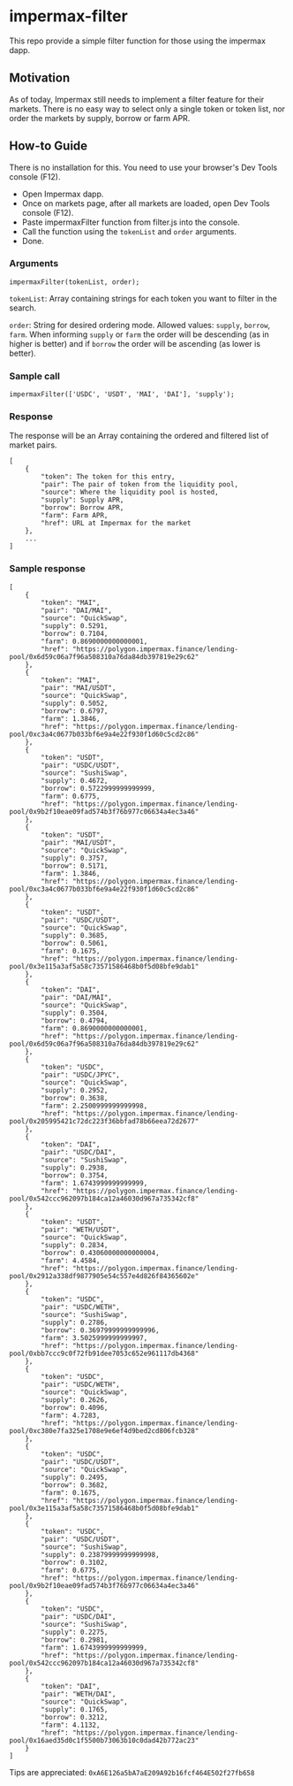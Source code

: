 # impermax-filter

This repo provide a simple filter function for those using the impermax dapp.

## Motivation

As of today, Impermax still needs to implement a filter feature for their markets. There is no easy way to select only a single token or token list, nor order the markets by supply, borrow or farm APR.

## How-to Guide

There is no installation for this. You need to use your browser's Dev Tools console (F12).

* Open Impermax dapp.
* Once on markets page, after all markets are loaded, open Dev Tools console (F12).
* Paste impermaxFilter function from filter.js into the console.
* Call the function using the ```tokenList``` and ```order``` arguments.
* Done.

### Arguments

```
impermaxFilter(tokenList, order);
```

```tokenList```: Array containing strings for each token you want to filter in the search.

```order```: String for desired ordering mode. Allowed values: ```supply```, ```borrow```, ```farm```. When informing ```supply``` or ```farm``` the order will be descending (as in higher is better) and if ```borrow``` the order will be ascending (as lower is better).


### Sample call

```
impermaxFilter(['USDC', 'USDT', 'MAI', 'DAI'], 'supply');
```

### Response

The response will be an Array containing the ordered and filtered list of market pairs.

```
[
    {
        "token": The token for this entry,
        "pair": The pair of token from the liquidity pool,
        "source": Where the liquidity pool is hosted,
        "supply": Supply APR,
        "borrow": Borrow APR,
        "farm": Farm APR,
        "href": URL at Impermax for the market
    },
    ...
]
```

### Sample response

```
[
    {
        "token": "MAI",
        "pair": "DAI/MAI",
        "source": "QuickSwap",
        "supply": 0.5291,
        "borrow": 0.7104,
        "farm": 0.8690000000000001,
        "href": "https://polygon.impermax.finance/lending-pool/0x6d59c06a7f96a508310a76da84db397819e29c62"
    },
    {
        "token": "MAI",
        "pair": "MAI/USDT",
        "source": "QuickSwap",
        "supply": 0.5052,
        "borrow": 0.6797,
        "farm": 1.3846,
        "href": "https://polygon.impermax.finance/lending-pool/0xc3a4c0677b033bf6e9a4e22f930f1d60c5cd2c86"
    },
    {
        "token": "USDT",
        "pair": "USDC/USDT",
        "source": "SushiSwap",
        "supply": 0.4672,
        "borrow": 0.5722999999999999,
        "farm": 0.6775,
        "href": "https://polygon.impermax.finance/lending-pool/0x9b2f10eae09fad574b3f76b977c06634a4ec3a46"
    },
    {
        "token": "USDT",
        "pair": "MAI/USDT",
        "source": "QuickSwap",
        "supply": 0.3757,
        "borrow": 0.5171,
        "farm": 1.3846,
        "href": "https://polygon.impermax.finance/lending-pool/0xc3a4c0677b033bf6e9a4e22f930f1d60c5cd2c86"
    },
    {
        "token": "USDT",
        "pair": "USDC/USDT",
        "source": "QuickSwap",
        "supply": 0.3685,
        "borrow": 0.5061,
        "farm": 0.1675,
        "href": "https://polygon.impermax.finance/lending-pool/0x3e115a3af5a58c73571586468b0f5d08bfe9dab1"
    },
    {
        "token": "DAI",
        "pair": "DAI/MAI",
        "source": "QuickSwap",
        "supply": 0.3504,
        "borrow": 0.4794,
        "farm": 0.8690000000000001,
        "href": "https://polygon.impermax.finance/lending-pool/0x6d59c06a7f96a508310a76da84db397819e29c62"
    },
    {
        "token": "USDC",
        "pair": "USDC/JPYC",
        "source": "QuickSwap",
        "supply": 0.2952,
        "borrow": 0.3638,
        "farm": 2.2500999999999998,
        "href": "https://polygon.impermax.finance/lending-pool/0x205995421c72dc223f36bbfad78b66eea72d2677"
    },
    {
        "token": "DAI",
        "pair": "USDC/DAI",
        "source": "SushiSwap",
        "supply": 0.2938,
        "borrow": 0.3754,
        "farm": 1.6743999999999999,
        "href": "https://polygon.impermax.finance/lending-pool/0x542ccc962097b184ca12a46030d967a735342cf8"
    },
    {
        "token": "USDT",
        "pair": "WETH/USDT",
        "source": "QuickSwap",
        "supply": 0.2834,
        "borrow": 0.43060000000000004,
        "farm": 4.4584,
        "href": "https://polygon.impermax.finance/lending-pool/0x2912a338df9877905e54c557e4d826f84365602e"
    },
    {
        "token": "USDC",
        "pair": "USDC/WETH",
        "source": "SushiSwap",
        "supply": 0.2786,
        "borrow": 0.36979999999999996,
        "farm": 3.5025999999999997,
        "href": "https://polygon.impermax.finance/lending-pool/0xbb7ccc9c0f72fb91dee7053c652e961117db4368"
    },
    {
        "token": "USDC",
        "pair": "USDC/WETH",
        "source": "QuickSwap",
        "supply": 0.2626,
        "borrow": 0.4096,
        "farm": 4.7283,
        "href": "https://polygon.impermax.finance/lending-pool/0xc380e7fa325e1708e9e6ef4d9bed2cd806fcb328"
    },
    {
        "token": "USDC",
        "pair": "USDC/USDT",
        "source": "QuickSwap",
        "supply": 0.2495,
        "borrow": 0.3682,
        "farm": 0.1675,
        "href": "https://polygon.impermax.finance/lending-pool/0x3e115a3af5a58c73571586468b0f5d08bfe9dab1"
    },
    {
        "token": "USDC",
        "pair": "USDC/USDT",
        "source": "SushiSwap",
        "supply": 0.23879999999999998,
        "borrow": 0.3102,
        "farm": 0.6775,
        "href": "https://polygon.impermax.finance/lending-pool/0x9b2f10eae09fad574b3f76b977c06634a4ec3a46"
    },
    {
        "token": "USDC",
        "pair": "USDC/DAI",
        "source": "SushiSwap",
        "supply": 0.2275,
        "borrow": 0.2981,
        "farm": 1.6743999999999999,
        "href": "https://polygon.impermax.finance/lending-pool/0x542ccc962097b184ca12a46030d967a735342cf8"
    },
    {
        "token": "DAI",
        "pair": "WETH/DAI",
        "source": "QuickSwap",
        "supply": 0.1765,
        "borrow": 0.3212,
        "farm": 4.1132,
        "href": "https://polygon.impermax.finance/lending-pool/0x16aed35d0c1f5500b73063b10c0dad42b772ac23"
    }
]
```

Tips are appreciated: ```0xA6E126a5bA7aE209A92b16fcf464E502f27fb658```
